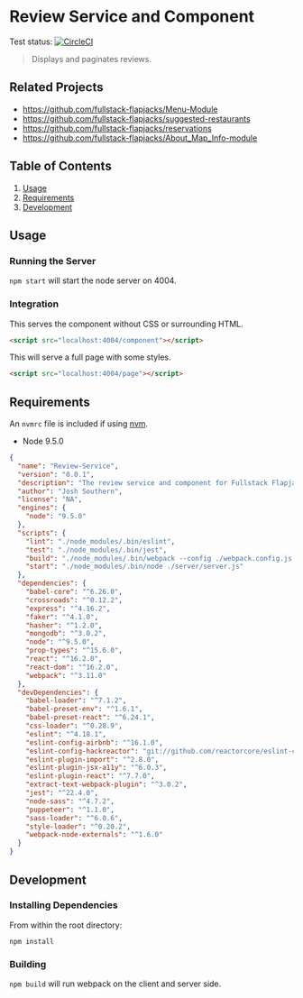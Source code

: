 # Review Service and Component

Test status: [![CircleCI](https://circleci.com/gh/fullstack-flapjacks/review-service/tree/master.svg?style=svg)](https://circleci.com/gh/fullstack-flapjacks/review-service/tree/master)

> Displays and paginates reviews.

## Related Projects

  - https://github.com/fullstack-flapjacks/Menu-Module
  - https://github.com/fullstack-flapjacks/suggested-restaurants
  - https://github.com/fullstack-flapjacks/reservations
  - https://github.com/fullstack-flapjacks/About_Map_Info-module

## Table of Contents

1. [Usage](#Usage)
1. [Requirements](#requirements)
1. [Development](#development)

## Usage


### Running the Server

`npm start` will start the node server on 4004.

### Integration

This serves the component without CSS or surrounding HTML.

```html
<script src="localhost:4004/component"></script>
```

This will serve a full page with some styles.

```html
<script src="localhost:4004/page"></script>
```

## Requirements

An `nvmrc` file is included if using [nvm](https://github.com/creationix/nvm).

- Node 9.5.0

```json
{
  "name": "Review-Service",
  "version": "0.0.1",
  "description": "The review service and component for Fullstack Flapjack's OpenTable restaurant page clone.",
  "author": "Josh Southern",
  "license": "NA",
  "engines": {
    "node": "9.5.0"
  },
  "scripts": {
    "lint": "./node_modules/.bin/eslint",
    "test": "./node_modules/.bin/jest",
    "build": "./node_modules/.bin/webpack --config ./webpack.config.js --context ./client && ./node_modules/.bin/webpack --config ./server/webpack.config.js --context ./server",
    "start": "./node_modules/.bin/node ./server/server.js"
  },
  "dependencies": {
    "babel-core": "^6.26.0",
    "crossroads": "^0.12.2",
    "express": "^4.16.2",
    "faker": "^4.1.0",
    "hasher": "^1.2.0",
    "mongodb": "^3.0.2",
    "node": "^9.5.0",
    "prop-types": "^15.6.0",
    "react": "^16.2.0",
    "react-dom": "^16.2.0",
    "webpack": "^3.11.0"
  },
  "devDependencies": {
    "babel-loader": "^7.1.2",
    "babel-preset-env": "^1.6.1",
    "babel-preset-react": "^6.24.1",
    "css-loader": "^0.28.9",
    "eslint": "^4.18.1",
    "eslint-config-airbnb": "^16.1.0",
    "eslint-config-hackreactor": "git://github.com/reactorcore/eslint-config-hackreactor",
    "eslint-plugin-import": "^2.8.0",
    "eslint-plugin-jsx-a11y": "^6.0.3",
    "eslint-plugin-react": "^7.7.0",
    "extract-text-webpack-plugin": "^3.0.2",
    "jest": "^22.4.0",
    "node-sass": "^4.7.2",
    "puppeteer": "^1.1.0",
    "sass-loader": "^6.0.6",
    "style-loader": "^0.20.2",
    "webpack-node-externals": "^1.6.0"
  }
}
```

## Development

### Installing Dependencies

From within the root directory:

`npm install`

### Building

`npm build` will run webpack on the client and server side.
